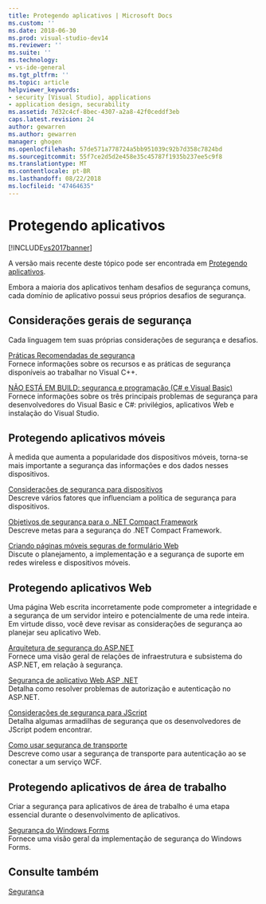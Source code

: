```yaml
---
title: Protegendo aplicativos | Microsoft Docs
ms.custom: ''
ms.date: 2018-06-30
ms.prod: visual-studio-dev14
ms.reviewer: ''
ms.suite: ''
ms.technology:
- vs-ide-general
ms.tgt_pltfrm: ''
ms.topic: article
helpviewer_keywords:
- security [Visual Studio], applications
- application design, securability
ms.assetid: 7d32c4cf-8bec-4307-a2a8-42f0ceddf3eb
caps.latest.revision: 24
author: gewarren
ms.author: gewarren
manager: ghogen
ms.openlocfilehash: 57de571a778724a5bb951039c92b7d358c7824bd
ms.sourcegitcommit: 55f7ce2d5d2e458e35c45787f1935b237ee5c9f8
ms.translationtype: MT
ms.contentlocale: pt-BR
ms.lasthandoff: 08/22/2018
ms.locfileid: "47464635"
---
```

# <a name="securing-applications"></a>Protegendo aplicativos
[!INCLUDE[vs2017banner](../includes/vs2017banner.md)]

A versão mais recente deste tópico pode ser encontrada em [Protegendo aplicativos](https://docs.microsoft.com/visualstudio/ide/securing-applications).  
  
Embora a maioria dos aplicativos tenham desafios de segurança comuns, cada domínio de aplicativo possui seus próprios desafios de segurança.  
  
## <a name="general-security-considerations"></a>Considerações gerais de segurança  
 Cada linguagem tem suas próprias considerações de segurança e desafios.  
  
 [Práticas Recomendadas de segurança](http://msdn.microsoft.com/library/86acaccf-cdb4-4517-bd58-553618e3ec42)  
 Fornece informações sobre os recursos e as práticas de segurança disponíveis ao trabalhar no Visual C++.  
  
 [NÃO ESTÁ EM BUILD: segurança e programação (C# e Visual Basic)](http://msdn.microsoft.com/en-us/227e2863-cf09-4c28-9611-bcd82be5e994)  
 Fornece informações sobre os três principais problemas de segurança para desenvolvedores do Visual Basic e C#: privilégios, aplicativos Web e instalação do Visual Studio.  
  
## <a name="securing-mobile-applications"></a>Protegendo aplicativos móveis  
 À medida que aumenta a popularidade dos dispositivos móveis, torna-se mais importante a segurança das informações e dos dados nesses dispositivos.  
  
 [Considerações de segurança para dispositivos](http://msdn.microsoft.com/en-us/45fab484-8718-452e-8210-04fda3c6cb87)  
 Descreve vários fatores que influenciam a política de segurança para dispositivos.  
  
 [Objetivos de segurança para o .NET Compact Framework](http://msdn.microsoft.com/en-us/64ac2770-e2bc-40a3-abbf-56c8a2c0e364)  
 Descreve metas para a segurança do .NET Compact Framework.  
  
 [Criando páginas móveis seguras de formulário Web](http://msdn.microsoft.com/en-us/b69727c1-f81f-4221-a116-8f92f769365f)  
 Discute o planejamento, a implementação e a segurança de suporte em redes wireless e dispositivos móveis.  
  
## <a name="securing-web-applications"></a>Protegendo aplicativos Web  
 Uma página Web escrita incorretamente pode comprometer a integridade e a segurança de um servidor inteiro e potencialmente de uma rede inteira. Em virtude disso, você deve revisar as considerações de segurança ao planejar seu aplicativo Web.  
  
 [Arquitetura de segurança do ASP.NET](http://msdn.microsoft.com/library/c34d6f4f-f64d-4697-bd32-02dd2ddf726f)  
 Fornece uma visão geral de relações de infraestrutura e subsistema do ASP.NET, em relação à segurança.  
  
 [Segurança de aplicativo Web ASP .NET](http://msdn.microsoft.com/library/658d0430-1644-4744-b52d-08b0d6fcacb8)  
 Detalha como resolver problemas de autorização e autenticação no ASP.NET.  
  
 [Considerações de segurança para JScript](http://msdn.microsoft.com/en-us/8572efc9-071a-472d-a1a4-f0a3b42644c1)  
 Detalha algumas armadilhas de segurança que os desenvolvedores de JScript podem encontrar.  
  
 [Como usar segurança de transporte](http://msdn.microsoft.com/en-us/16210e41-5492-4cc8-9002-7366b1fc7297)  
 Descreve como usar a segurança de transporte para autenticação ao se conectar a um serviço WCF.  
  
## <a name="securing-desktop-applications"></a>Protegendo aplicativos de área de trabalho  
 Criar a segurança para aplicativos de área de trabalho é uma etapa essencial durante o desenvolvimento de aplicativos.  
  
 [Segurança do Windows Forms](http://msdn.microsoft.com/library/932d438a-5285-46d8-a958-8c93d0ad6cae)  
 Fornece uma visão geral da implementação de segurança do Windows Forms.  
  
## <a name="see-also"></a>Consulte também  
 [Segurança](../ide/security-in-visual-studio.md)



